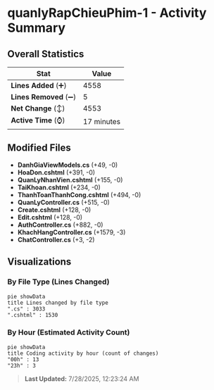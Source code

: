 # quanlyRapChieuPhim-1 - Activity Summary 

## Overall Statistics

| Stat                   | Value                                                             |
| ---------------------- | ----------------------------------------------------------------- |
| **Lines Added** (➕)   | 4558                                          |
| **Lines Removed** (➖) | 5                                        |
| **Net Change** (↕)    | 4553                |
| **Active Time** (⌚)   | 17 minutes |


## Modified Files
- **DanhGiaViewModels.cs** (+49, -0)
- **HoaDon.cshtml** (+391, -0)
- **QuanLyNhanVien.cshtml** (+155, -0)
- **TaiKhoan.cshtml** (+234, -0)
- **ThanhToanThanhCong.cshtml** (+494, -0)
- **QuanLyController.cs** (+515, -0)
- **Create.cshtml** (+128, -0)
- **Edit.cshtml** (+128, -0)
- **AuthController.cs** (+882, -0)
- **KhachHangController.cs** (+1579, -3)
- **ChatController.cs** (+3, -2)

## Visualizations

### By File Type (Lines Changed)

```mermaid
pie showData
title Lines changed by file type
".cs" : 3033
".cshtml" : 1530
```

### By Hour (Estimated Activity Count)

```mermaid
pie showData
title Coding activity by hour (count of changes)
"00h" : 13
"23h" : 3
```


> **Last Updated:** 7/28/2025, 12:23:24 AM